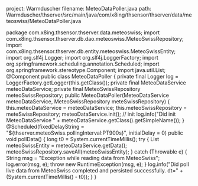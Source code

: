 project: Warmduscher
filename: MeteoDataPoller.java
path: Warmduscher/thserver/src/main/java/com/x8ing/thsensor/thserver/data/meteoswiss/MeteoDataPoller.java

package com.x8ing.thsensor.thserver.data.meteoswiss;
import com.x8ing.thsensor.thserver.db.dao.meteoswiss.MeteoSwissRepository;
import com.x8ing.thsensor.thserver.db.entity.meteoswiss.MeteoSwissEntity;
import org.slf4j.Logger;
import org.slf4j.LoggerFactory;
import org.springframework.scheduling.annotation.Scheduled;
import org.springframework.stereotype.Component;
import java.util.List;
@Component
public class MeteoDataPoller {
    private final Logger log = LoggerFactory.getLogger(this.getClass());
    private final MeteoDataService meteoDataService;
    private final MeteoSwissRepository meteoSwissRepository;
    public MeteoDataPoller(MeteoDataService meteoDataService, MeteoSwissRepository meteSwissRepository) {
        this.meteoDataService = meteoDataService;
        this.meteoSwissRepository = meteSwissRepository;
        meteoDataService.init(); // init
        log.info("Did init MeteoDataService " + meteoDataService.getClass().getSimpleName());
    }
    @Scheduled(fixedDelayString = "${thserver.meteoSwiss.pollingInterval:PT900s}", initialDelay = 0)
    public void pollData() {
        long t0 = System.currentTimeMillis();
        try {
            List<MeteoSwissEntity> meteoSwissEntity = meteoDataService.getData();
            meteoSwissRepository.saveAll(meteoSwissEntity);
        } catch (Throwable e) {
            String msg = "Exception while reading data from MeteoSwiss";
            log.error(msg, e);
            throw new RuntimeException(msg, e);
        }
        log.info("Did poll live data from MeteoSwiss completed and persisted successfully. dt=" + (System.currentTimeMillis() - t0));
    }
}
